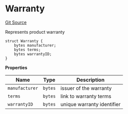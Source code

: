 # Warranty
[Git Source](https://github.com/H0rae/Horae_MP_Smart_Contract/blob/9736ef106967a52e697e45ecf82f3a3756167223/contracts/interfaces/IHoraeMPT.sol)

Represents product warranty


```solidity
struct Warranty {
    bytes manufacturer;
    bytes terms;
    bytes warrantyID;
}
```

**Properties**

|Name|Type|Description|
|----|----|-----------|
|`manufacturer`|`bytes`|issuer of the warranty|
|`terms`|`bytes`|link to warranty terms|
|`warrantyID`|`bytes`|unique warranty identifier|

